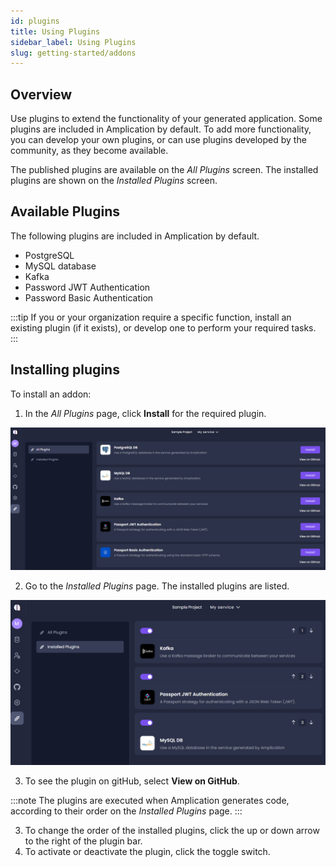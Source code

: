 ```yaml
---
id: plugins
title: Using Plugins
sidebar_label: Using Plugins 
slug: getting-started/addons 
---
```



## Overview 
Use plugins to extend the functionality of your generated application.
Some plugins are included in Amplication by default. To add more functionality, you can develop your own plugins, or can use plugins developed by the community, as they become available. 

The published plugins are available on the _All Plugins_ screen.
The installed plugins are shown on the _Installed Plugins_ screen.

## Available Plugins

The following plugins are included in Amplication by default. 

- PostgreSQL 
- MySQL database
- Kafka
- Password JWT Authentication
- Password Basic Authentication
 



:::tip
If you or your organization require a specific function, install an existing plugin (if it exists), or develop one to perform your required tasks.
:::

## Installing plugins
 To install an addon:
 1. In the _All Plugins_ page, click **Install** for the required plugin. 

![](./assets/all-addons.png)

2. Go to the _Installed Plugins_ page. The installed plugins are listed. 

![](./assets/installed-plugins.png)

3. To see the plugin on gitHub, select **View on GitHub**.

:::note
The plugins are executed when Amplication generates code, according to their order on the _Installed Plugins_ page.
:::

3. To change the order of the installed plugins, click the up or down arrow to the right of the plugin bar.
4. To activate or deactivate the plugin, click the toggle switch. 





